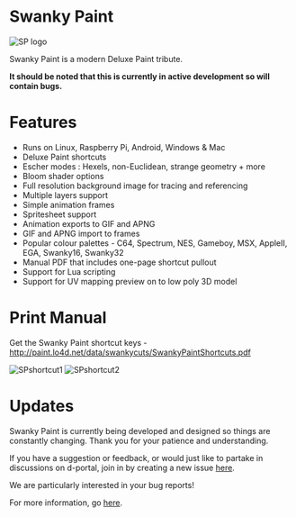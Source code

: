 # Swanky Paint

![SP logo](http://dime.lo4d.net/data/swankylogo/swankylogo.png)

Swanky Paint is a modern Deluxe Paint tribute.

**It should be noted that this is currently in active development so will contain bugs.**


Features
===================

- Runs on Linux, Raspberry Pi, Android, Windows & Mac
- Deluxe Paint shortcuts
- Escher modes : Hexels, non-Euclidean, strange geometry + more
- Bloom shader options
- Full resolution background image for tracing and referencing
- Multiple layers support
- Simple animation frames
- Spritesheet support
- Animation exports to GIF and APNG
- GIF and APNG import to frames
- Popular colour palettes - C64, Spectrum, NES, Gameboy, MSX, AppleII, EGA, Swanky16, Swanky32
- Manual PDF that includes one-page shortcut pullout
- Support for Lua scripting
- Support for UV mapping preview on to low poly 3D model
 

Print Manual
===================

Get the Swanky Paint shortcut keys - http://paint.lo4d.net/data/swankycuts/SwankyPaintShortcuts.pdf

![SPshortcut1](http://dime.lo4d.net/data/swankyshortcut/swankyshortcut1.png) ![SPshortcut2](http://dime.lo4d.net/data/swankyshortcut/swankyshortcut2.png)


Updates
===================

Swanky Paint is currently being developed and designed so things are constantly changing. Thank you for your patience and understanding.

If you have a suggestion or feedback, or would just like to partake in discussions on d-portal, join in by creating a new issue [here](https://github.com/xriss/swankypaint/issues).

We are particularly interested in your bug reports!

For more information, go [here](http://dime.lo4d.net/dl/swpaint).
